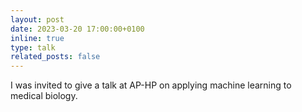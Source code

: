 ```yaml
---
layout: post
date: 2023-03-20 17:00:00+0100
inline: true
type: talk
related_posts: false
---
```


I was invited to give a talk at AP-HP on applying machine learning to medical biology.